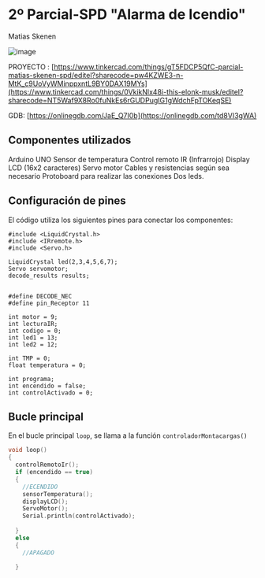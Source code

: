 # 2º Parcial-SPD "Alarma de Icendio"


Matias Skenen


![image](https://github.com/matiastaoskn/Segundo-Parcial/assets/93952537/8ac145a7-4baf-4a82-809b-dc748cb3f3db)


PROYECTO : [https://www.tinkercad.com/things/gT5FDCP5QfC-parcial-matias-skenen-spd/editel?sharecode=pw4KZWE3-n-MtK_c9UoVyWMinppxntL9BY0DAX19MYs](https://www.tinkercad.com/things/0VkikNlx48i-this-elonk-musk/editel?sharecode=NT5Waf9X8Ro0fuNkEs6rGUDPugIG1gWdchFpTOKeqSE)




GDB: [https://onlinegdb.com/JaE_Q7I0b](https://onlinegdb.com/td8VI3gWA)
## Componentes utilizados

Arduino UNO
Sensor de temperatura
Control remoto IR (Infrarrojo)
Display LCD (16x2 caracteres)
Servo motor
Cables y resistencias según sea necesario
Protoboard para realizar las conexiones
Dos leds.

## Configuración de pines

El código utiliza los siguientes pines para conectar los componentes:

```
#include <LiquidCrystal.h>
#include <IRremote.h> 
#include <Servo.h>

LiquidCrystal led(2,3,4,5,6,7);
Servo servomotor;
decode_results results;


#define DECODE_NEC
#define pin_Receptor 11

int motor = 9;
int lecturaIR; 
int codigo = 0;
int led1 = 13;
int led2 = 12;

int TMP = 0;
float temperatura = 0;

int programa;
int encendido = false;
int controlActivado = 0;
```


## Bucle principal

En el bucle principal `loop`, se llama a la función `controladorMontacargas()` 


```cpp
void loop()
{
  controlRemotoIr();
  if (encendido == true)
  {
    //ECENDIDO
    sensorTemperatura();
    displayLCD();
    ServoMotor();
    Serial.println(controlActivado);
    
  } 
  else
  {
    //APAGADO
    
  }
```



